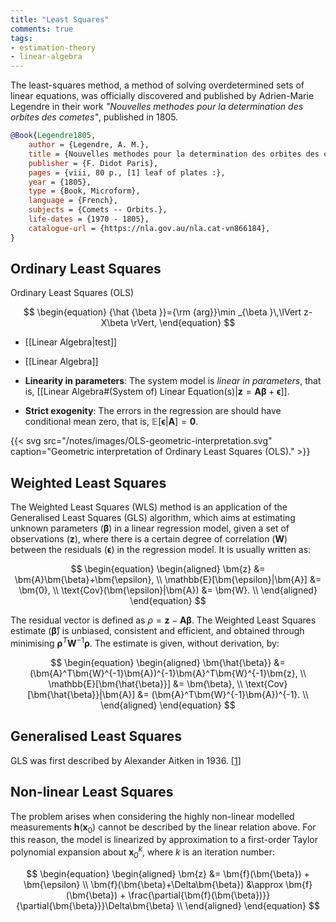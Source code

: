 ```yaml
---
title: "Least Squares"
comments: true
tags:
- estimation-theory
- linear-algebra
---
```


The least-squares method, a method of solving overdetermined sets of linear
equations, was officially discovered and published by Adrien-Marie Legendre in
their work _"Nouvelles methodes pour la determination des orbites des cometes"_,
published in 1805.

```bibtex {linenos=false}
@Book{Legendre1805,
    author = {Legendre, A. M.},
    title = {Nouvelles methodes pour la determination des orbites des cometes [microform] / par A.M. Legendre},
    publisher = {F. Didot Paris},
    pages = {viii, 80 p., [1] leaf of plates :},
    year = {1805},
    type = {Book, Microform},
    language = {French},
    subjects = {Comets -- Orbits.},
    life-dates = {1970 - 1805},
    catalogue-url = {https://nla.gov.au/nla.cat-vn866184},
}
```

## Ordinary Least Squares

Ordinary Least Squares (OLS)

$$
\begin{equation}
    {\hat {\beta }}={\rm {arg}}\min _{\beta }\,\lVert z-X\beta \rVert,
\end{equation}
$$

- [[Linear Algebra|test]]
- [[Linear Algebra]]

- **Linearity in parameters**: The system model is _linear in
  parameters_, that is, [[Linear Algebra#(System of) Linear Equation(s)|$\bm{z} = \bm{A}\bm{\beta}+\bm{\epsilon}$]].
- **Strict exogenity**: The errors in the regression are should have conditional mean
  zero, that is, $\mathbb{E}[\bm{\epsilon}|\bm{A}] = \bm{0}$.

{{< svg src="/notes/images/OLS-geometric-interpretation.svg" caption="Geometric interpretation of Ordinary Least Squares (OLS)." >}}

## Weighted Least Squares

The Weighted Least Squares (WLS) method is an application of the
Generalised Least Squares (GLS) algorithm, which aims at
estimating unknown parameters ($\bm{\beta}$) in a linear regression model, given a
set of observations ($\bm{z}$), where there is a certain degree of correlation
($\bm{W}$) between the residuals ($\bm{\epsilon}$) in the regression model. It
is usually written as:

$$
\begin{equation}
    \begin{aligned}
        \bm{z} &= \bm{A}\bm{\beta}+\bm{\epsilon}, \\
        \mathbb{E}[\bm{\epsilon}|\bm{A}] &= \bm{0}, \\
        \text{Cov}(\bm{\epsilon}|\bm{A}) &= \bm{W}. \\
    \end{aligned}
\end{equation}
$$

The residual vector is defined as $\rho=\bm{z}-\bm{A}\bm{\beta}$. The Weighted
Least Squares estimate ($\bm{\hat{\beta}}$) is unbiased, consistent and
efficient, and obtained through minimising $\bm{\rho}^T\bm{W}^{-1}\bm{\rho}$. The
estimate is given, without derivation, by:

$$
\begin{equation}
    \begin{aligned}
        \bm{\hat{\beta}} &= (\bm{A}^T\bm{W}^{-1}\bm{A})^{-1}\bm{A}^T\bm{W}^{-1}\bm{z}, \\
        \mathbb{E}[\bm{\hat{\beta}}] &= \bm{\beta}, \\
        \text{Cov}[\bm{\hat{\beta}}|\bm{A}] &= (\bm{A}^T\bm{W}^{-1}\bm{A})^{-1}. \\
    \end{aligned}
\end{equation}
$$

## Generalised Least Squares

GLS was first described by Alexander Aitken in 1936. \[[1](https://en.wikipedia.org/wiki/Generalized_least_squares#cite_note-1)\]

## Non-linear Least Squares

The problem arises when considering the highly non-linear modelled measurements
$\bm{h}(\bm{x}_0)$ cannot be described by the linear relation above. For this
reason, the model is linearized by approximation to a first-order Taylor
polynomial expansion about $\bm{x}_0^k$, where $k$ is an iteration number:

$$
\begin{equation}
    \begin{aligned}
        \bm{z}                              &=        \bm{f}(\bm{\beta}) + \bm{\epsilon}                                                              \\
        \bm{f}(\bm{\beta}+\Delta\bm{\beta}) &\approx  \bm{f}(\bm{\beta}) + \frac{\partial{\bm{f}(\bm{\beta})}}{\partial{\bm{\beta}}}\Delta\bm{\beta}  \\
    \end{aligned}
\end{equation}
$$
